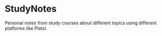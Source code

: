 # StudyNotes
Personal notes from study courses about different topics using different platforms like Platzi.

